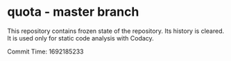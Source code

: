 # quota - master branch

This repository contains frozen state of the repository.
Its history is cleared. It is used only for static code
analysis with Codacy.

Commit Time: 1692185233